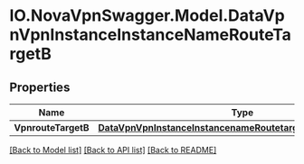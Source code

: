 # IO.NovaVpnSwagger.Model.DataVpnVpnInstanceInstanceNameRouteTargetB
## Properties

Name | Type | Description | Notes
------------ | ------------- | ------------- | -------------
**VpnrouteTargetB** | [**DataVpnVpnInstanceInstancenameRoutetargetBVpnroutetargetB**](DataVpnVpnInstanceInstancenameRoutetargetBVpnroutetargetB.md) |  | [optional] 

[[Back to Model list]](../README.md#documentation-for-models) [[Back to API list]](../README.md#documentation-for-api-endpoints) [[Back to README]](../README.md)

